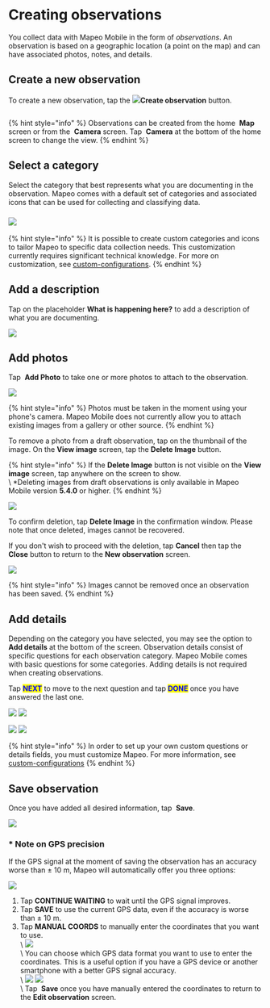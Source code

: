 # Creating observations

You collect data with Mapeo Mobile in the form of _observations_. An observation is based on a geographic location (a point on the map) and can have associated photos, notes, and details.

## Create a new observation

To create a new observation, tap the ![](../../.gitbook/assets/create\_observation.png)**Create observation** button.

&#x20;<img src="../../.gitbook/assets/Homescreen-Create_observation_button.jpg" alt="" data-size="original" />

{% hint style="info" %}
Observations can be created from the home <img src="../../.gitbook/assets/app-icons_Map_view.png" alt="" data-size="line" /> **Map** screen or from the <img src="../../.gitbook/assets/app icons_Photo-Camera.png" alt="" data-size="line" /> **Camera** screen. Tap <img src="../../.gitbook/assets/app icons_Photo-Camera.png" alt="" data-size="line" /> **Camera**  at the bottom of the home screen to change the view.
{% endhint %}

## Select a category

Select the category that best represents what you are documenting in the observation. Mapeo comes with a default set of categories and associated icons that can be used for collecting and classifying data.

### ![](../../.gitbook/assets/Categories\_screen.jpg)

{% hint style="info" %}
It is possible to create custom categories and icons to tailor Mapeo to specific data collection needs. This customization currently requires significant technical knowledge. For more on customization, see [custom-configurations](../customization-options/custom-configurations/ "mention").
{% endhint %}

## Add a description

Tap on the placeholder **What is happening here?** to add a description of what you are documenting.

&#x20;![](../../.gitbook/assets/Add\_description.jpg)

## Add photos

Tap <img src="../../.gitbook/assets/app icons_Photo-Camera.png" alt="" data-size="line" /> **Add Photo** to take one or more photos to attach to the observation.

&#x20;![](../../.gitbook/assets/Mm\_new\_observation\_add\_photo.jpg)

{% hint style="info" %}
Photos must be taken in the moment using your phone's camera. Mapeo Mobile does not currently allow you to attach existing images from a gallery or other source.
{% endhint %}

To remove a photo from a draft observation, tap on the thumbnail of the image. On the **View image** screen, tap the <img src="../../.gitbook/assets/icon-delete_image_35px.png" alt="" data-size="line" />**Delete Image** button.

{% hint style="info" %}
If the **Delete Image** button is not visible on the **View image** screen, tap anywhere on the screen to show.\
\ \*Deleting images from draft observations is only available in Mapeo Mobile version **5.4.0** or higher.
{% endhint %}

![](../../.gitbook/assets/Mm\_Delete\_photo\_button.jpg)&#x20;

To confirm deletion, tap **Delete Image** in the confirmation window. Please note that once deleted, images cannot be recovered.

If you don't wish to proceed with the deletion, tap **Cancel** then tap the <img src="../../.gitbook/assets/icon-close-35px.png" alt="" data-size="line" /> **Close** button to return to the **New observation** screen.&#x20;

![](../../.gitbook/assets/Mm\_Delete\_photo\_confirmation.jpg)

{% hint style="info" %}
Images cannot be removed once an observation has been saved.
{% endhint %}

## Add details

Depending on the category you have selected, you may see the option to <img src="../../.gitbook/assets/app icons_Details.png" alt="" data-size="line" /> **Add details** at the bottom of the screen. Observation details consist of specific questions for each observation category. Mapeo Mobile comes with basic questions for some categories. Adding details is not required when creating observations.

Tap <mark style="color:blue;">**NEXT**</mark> to move to the next question and tap <mark style="color:blue;">**DONE**</mark> once you have answered the last one.

![](../../.gitbook/assets/Mm\_add\_details\_button\_475pxMed30.jpg)  ![](../../.gitbook/assets/Mm\_details\_camp\_category\_select\_DONE.jpg)

![](../../.gitbook/assets/Mm\_View\_observation\_screen\_add\_details.jpg) ![](../../.gitbook/assets/Mm\_details\_camp\_category\_select\_DONE.jpg)

{% hint style="info" %}
In order to set up your own custom questions or details fields, you must customize Mapeo. For more information, see [custom-configurations](../customization-options/custom-configurations/ "mention")
{% endhint %}

## Save observation

Once you have added all desired information, tap <img src="../../.gitbook/assets/app_icons_save_35px.png" alt="" data-size="line" /> **Save**.

![](../../.gitbook/assets/Mm\_Save\_observation.jpg)

### \* Note on GPS precision

If the GPS signal at the moment of saving the observation has an accuracy worse than ± 10 m, Mapeo will automatically offer you three options:

![](../../.gitbook/assets/Mm\_Weak\_GPS\_signal\_message.jpg)

1. Tap **CONTINUE WAITING** to wait until the GPS signal improves.
2. Tap **SAVE** to use the current GPS data, even if the accuracy is worse than ± 10 m.
3. Tap **MANUAL COORDS** to manually enter the coordinates that you want to use.\
\ ![](../../.gitbook/assets/Mm\_Weak\_GPS\_message\_manual\_coords\_option.jpg)\
\ You can choose which GPS data format you want to use to enter the coordinates. This is a useful option if you have a GPS device or another smartphone with a better GPS signal accuracy.\
\ ![](../../.gitbook/assets/Mm\_Enter\_coordinates\_screen\_format\_menu.jpg) ![](../../.gitbook/assets/Mm\_Enter\_coordinates\_screen-format\_options.jpg)\
\ Tap <img src="../../.gitbook/assets/app_icons_save_35px.png" alt="" data-size="line" /> **Save** once you have manually entered the coordinates to return to the **Edit observation** screen.
